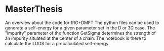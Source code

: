 # MasterThesis
An overview about the code for fRG+DMFT
The python files can be used to generate a self-energy for a given parameter set in the D or 3D case. The "impurity" parameter of the function GetSigma determines the strength of an impurity situated at the center of a chain.
The notebook is there to calculate the LDOS for a precalculated self-energy.
